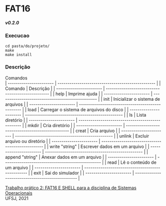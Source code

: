 # FAT16
##### v0.2.0 

### Execucao
```
cd pasta/do/projeto/
make
make install

```
 

### Descrição

Comandos  
    | ----------------------- | ------------------------------------------------- |
    | Comando                 | Descrição                                         |
    | ----------------------- | ------------------------------------------------- |
    | help                    | Imprime ajuda                                     |
    | ----------------------- | ------------------------------------------------- |
    | init                    | Inicializar o sistema de arquivos                 |
    | ----------------------- | ------------------------------------------------- |
    | load                    | Carregar o sistema de arquivos do disco           |
   	| ----------------------- | ------------------------------------------------- |
    | ls                      | Lista diretório                                   |
    | ----------------------- | ------------------------------------------------- |
    | mkdir                   | Cria diretório                                    |
    | ----------------------- | ------------------------------------------------- |
    | creat                   | Cria arquivo                                      |
    | ----------------------- | ------------------------------------------------- |
    | unlink                  | Excluir arquivo ou diretório                      |
    | ----------------------- | ------------------------------------------------- |
    | write \"string\"          | Escrever dados em um arquivo                      |
	   | ----------------------- | ------------------------------------------------- |
    | append \"string\"         | Anexar dados em um arquivo                        |
    | ----------------------- | ------------------------------------------------- |
    | read                    | Lê o conteúdo de um arquivo                       |
    | ----------------------- | ------------------------------------------------- |
    | exit                    | Sai do simulador                                  |
    | ----------------------- | ------------------------------------------------- |
    
[Trabalho prático 2: FAT16 E SHELL para a disciplina de Sistemas Operacionais](TP2_SO.pdf)  
UFSJ, 2021
